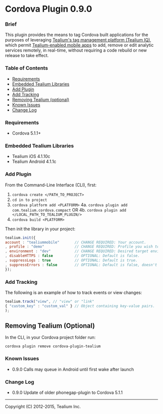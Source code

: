 Cordova Plugin 0.9.0
====================

### Brief ###

This plugin provides the means to tag Cordova built applications for the purposes of leveraging [Tealium's tag management platform (Tealium IQ)](http://tealium.com/products/enterprise-tag-management/), which permit [Tealium-enabled mobile apps](http://tealium.com/products/enterprise-tag-management/mobile/) to add, remove or edit analytic services remotely, in real-time, without requiring a code rebuild or new release to take effect.

### Table of Contents ###

- [Requirements](#requirements)
- [Embedded Tealium Libraries](#embedded-tealium-libraries)
- [Add Plugin](#add-plugin)
- [Add Tracking](#add-tracking)
- [Removing Tealium (optional)](#removing-tealium-optional)
- [Known Issues](#known-issues)
- [Change Log](#change-log)

### Requirements ###

* Cordova 5.1.1+

### Embedded Tealium Libraries ###

* Tealium iOS 4.1.10c 
* Tealium Android 4.1.1c

### Add Plugin
From the Command-Line Interface (CLI), first:

1. ```cordova create </PATH_TO_PROJECT>```
2. ```cd in to project```
3. ```cordova platform add <PLATFORM>```
4a. ```cordova plugin add com.tealium.cordova.compact```  OR
4b. ```cordova plugin add </LOCAL_PATH_TO_TEALIUM_PLUGIN/>```
5. ```cordova build <PLATFORM>```

Then init the library in your project:

```javascript
tealium.init({
account : "tealiummobile" 		// CHANGE REQUIRED: Your account.
, profile : "demo" 				// CHANGE REQUIRED: Profile you wish to use.
, environment : "dev" 			// CHANGE REQUIRED: Desired target environment - "dev", "qa", or "prod".
, disableHTTPS : false 			// OPTIONAL: Default is false.
, suppressLogs : true 			// OPTIONAL: Default is true.
, suppressErrors : false 		// OPTIONAL: Default is false, doesn't affect iOS.
});
```

### Add Tracking
The following is an example of how to track events or view changes:

```javascript
tealium.track("view", // "view" or "link"
{ "custom_key" : "custom_val" } // Object containing key-value pairs.
);
```

## Removing Tealium (Optional)
In the CLI, in your Cordova project folder run:
```
cordova plugin remove cordova-plugin-tealium
```

### Known Issues ###

- 0.9.0 Calls may queue in Android until first wake after launch

### Change Log ###

- 0.9.0 Update of older phonegap-plugin to Cordova 5.1.1


------------------------------------------------------

Copyright (C) 2012-2015, Tealium Inc.